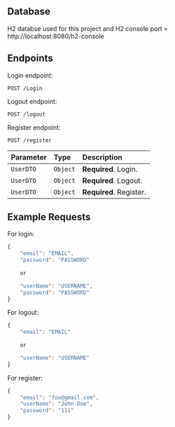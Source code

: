 ## Database
H2 databse used for this project and H2 console port = http://localhost:8080/h2-console



## Endpoints

Login endpoint:

```http
POST /Login
```

Logout endpoint:

```http
POST /logout
```

Register endpoint:

```http
POST /register
```

| Parameter | Type     | Description             |
|:----------|:---------|:------------------------|
| `UserDTO` | `Object` | **Required**. Login.    |
| `UserDTO` | `Object` | **Required**. Logout.   |
| `UserDTO` | `Object` | **Required**. Register. |


## Example Requests

For login:
```javascript
{
    "email": "EMAIL",
    "password": "PASSWORD"
    
    or

    "userName": "USERNAME",
    "password": "PASSWORD"
}
```

For logout:
```javascript
{
    "email": "EMAIL"
    
    or

    "userName": "USERNAME"
}
```
For register:
```javascript
{
    "email": "foo@gmail.com",
    "userName": "John Doe",
    "password": "111"
}
```
